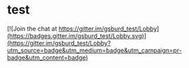 # test

[![Join the chat at https://gitter.im/gsburd_test/Lobby](https://badges.gitter.im/gsburd_test/Lobby.svg)](https://gitter.im/gsburd_test/Lobby?utm_source=badge&utm_medium=badge&utm_campaign=pr-badge&utm_content=badge)
